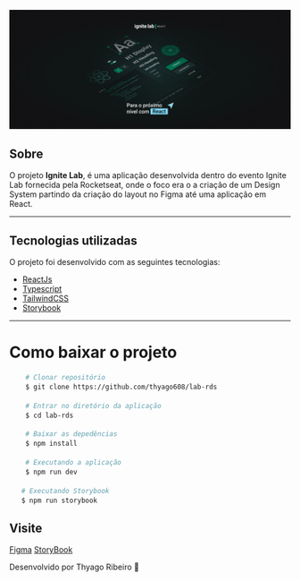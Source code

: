 <p align="center">
 <img src="/public/banner.png" alt="Ignite Lab" />
</p>

## Sobre

O projeto **Ignite Lab**, é uma aplicação desenvolvida dentro do evento Ignite Lab fornecida pela Rocketseat, onde o foco era o a criação de um Design System partindo da criação do layout no Figma até uma aplicação em React.

---

## Tecnologias utilizadas

O projeto foi desenvolvido com as seguintes tecnologias:

- [ReactJs](https://www.guiareact.org/)
- [Typescript](https://www.typescriptlang.org/)
- [TailwindCSS](https://tailwindcss.com/)
- [Storybook](https://storybook.js.org/)

---

# Como baixar o projeto

```bash
    # Clonar repositório
    $ git clone https://github.com/thyago608/lab-rds

    # Entrar no diretório da aplicação
    $ cd lab-rds

    # Baixar as depedências
    $ npm install

    # Executando a aplicação
    $ npm run dev
   
   # Executando Storybook
   $ npm run storybook
```

## Visite
[Figma](https://www.figma.com/community/file/1161751895559771272)
[StoryBook](https://thyago608.github.io/lab-rds/)

Desenvolvido por Thyago Ribeiro 👋

